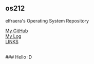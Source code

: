 ## os212
elfraera's Operating System Repository

[My GitHub](https://github.com/elfraera)
<br>
[My Log](https://elfraera.github.io/os212/TXT/mylog.txt)
<br>
[LINKS](https://elfraera.github.io/os212/links.md/)

<br>
### Hello :D

